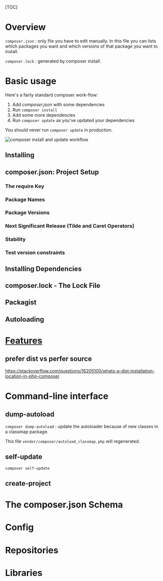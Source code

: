 [TOC]

# Overview
`composer.json` : only file you have to edit manually. In this file you can lists which packages you want and which versions of that package you want to install.

`composer.lock` : generated by composer install.

# Basic usage
Here's a fairly standard composer work-flow:

1. Add *composer.json* with some dependencies
2. Run `composer install`
3. Add some more dependencies
4. Run `composer update` as you've updated your dependencies

You should never run `composer update` in production.

![composer install and update workflow](composer/composer-install-flow.png "composer install and update workflow")

## Installing

## composer.json: Project Setup
### The require Key

### Package Names


### Package Versions


### Next Significant Release (Tilde and Caret Operators)


### Stability



### Test version constraints


## Installing Dependencies


## composer.lock - The Lock File


## Packagist


## Autoloading



# [Features](http://moquet.net/blog/5-features-about-composer-php/)
## prefer dist vs perfer source
https://stackoverflow.com/questions/16205100/whats-a-dist-installation-location-in-php-composer


# Command-line interface
## dump-autoload
`composer dump-autoload` : update the autoloader because of new classes in a classmap package.

This file `vendor/composer/autoload_classmap.php` will regenerated.

## self-update
`composer self-update`

## create-project


# The composer.json Schema

# Config

# Repositories

# Libraries